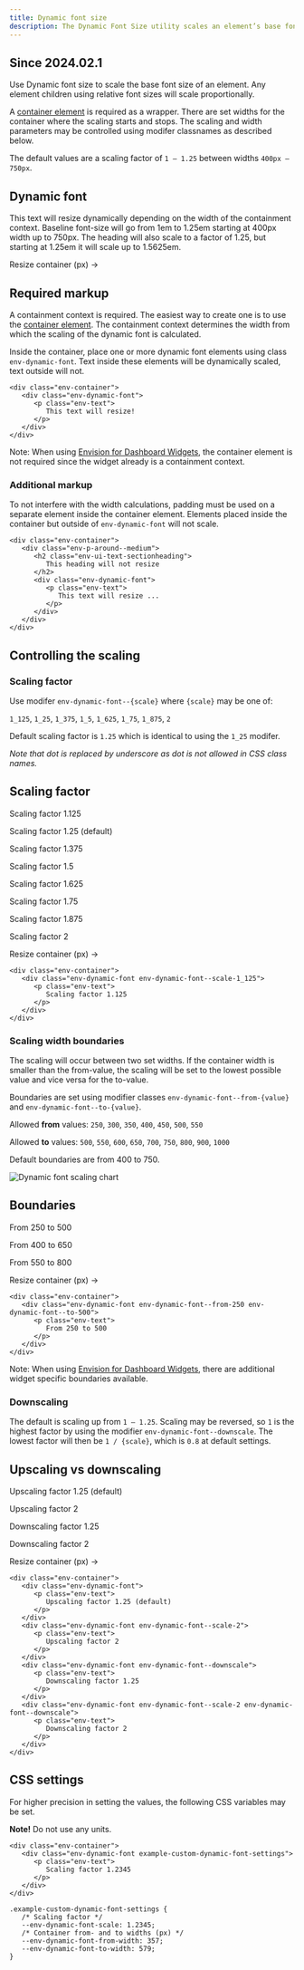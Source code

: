 ```yaml
---
title: Dynamic font size
description: The Dynamic Font Size utility scales an element’s base font size based on container width.
---
```


<h2 class="doc-heading-2 doc-heading-2--main"><span class="env-badge env-badge--info">Since 2024.02.1</span></h2>

Use Dynamic font size to scale the base font size of an element. Any element children using
relative font sizes will scale proportionally.

A [container element](/utils/container/) is required as a wrapper.
There are set widths for the container where the scaling starts and stops.
The scaling and width parameters may be controlled using modifer classnames as
described below.

The default values are a scaling factor of `1 – 1.25` between widths `400px – 750px`.

<div class="example-dynamic-font-wrapper">
   <div class="example-dynamic-font env-m-bottom--large">
      <div class="example-dynamic-font__resizeable">
         <div class="env-container example-dynamic-container">
            <div class="env-p-around--medium">
               <div class="env-dynamic-font">
                  <h2 class="env-ui-text-sectionheading">
                     Dynamic font
                     <span class="example-dynamic-font__elfontsize"></span>
                  </h2>
                  <p class="env-text env-m-top--small">
                     This text will resize dynamically depending on the width of the containment context.
                     Baseline font-size will go from 1em to 1.25em starting at 400px width up to 750px.
                     The heading will also scale to a factor of 1.25, but starting at 1.25em it will scale up to 1.5625em.
                     <span class="example-dynamic-font__elfontsize"></span>
                  </p>
               </div>
            </div>
            <span class="example-dynamic-font__dffontsize"></span>
         </div>
         <p class="example-dynamic-font__resizeable__help">
            Resize container (<span class="example-dynamic-font__width"></span>px)
            <span class="example-dynamic-font__resizeable__help__arrow">&rarr;</span>
         </p>
      </div>
   </div>
</div>

## Required markup

A containment context is required. The easiest way to create one is to use the [container element](/utils/container/).
The containment context determines the width from which the scaling of the dynamic font is calculated.

Inside the container, place one or more dynamic font elements using class `env-dynamic-font`.
Text inside these elements will be dynamically scaled, text outside will not.

```html-no-example
<div class="env-container">
   <div class="env-dynamic-font">
      <p class="env-text">
         This text will resize!
      </p>
   </div>
</div>
```

Note: When using [Envision for Dashboard Widgets](/dashboard/#dynamic-font-size),
the container element is not required since the widget already is a containment context.

### Additional markup

To not interfere with the width calculations, padding must be used on a
separate element inside the container element. Elements placed inside the container but outside of
`env-dynamic-font` will not scale.

```html-no-example
<div class="env-container">
   <div class="env-p-around--medium">
      <h2 class="env-ui-text-sectionheading">
         This heading will not resize
      </h2>
      <div class="env-dynamic-font">
         <p class="env-text">
            This text will resize ...
         </p>
      </div>
   </div>
</div>
```

## Controlling the scaling

### Scaling factor

Use modifer `env-dynamic-font--{scale}` where `{scale}` may be one of:

`1_125`, `1_25`, `1_375`, `1_5`, `1_625`, `1_75`, `1_875`, `2`

Default scaling factor is `1.25` which is identical to using the `1_25` modifer.

_Note that dot is replaced by underscore as dot is not allowed in CSS class names._

<div class="example-dynamic-font-wrapper">
   <div class="example-dynamic-font env-m-bottom--large">
      <div class="example-dynamic-font__resizeable">
         <div class="env-container example-dynamic-container">
            <div class="env-p-around--medium">
               <h2 class="env-ui-text-sectionheading">
                  Scaling factor
               </h2>
               <div class="env-dynamic-font env-dynamic-font--scale-1_125 env-m-top--small">
                  <p class="env-text">
                     Scaling factor 1.125
                     <span class="example-dynamic-font__elfontsize"></span>
                  </p>
               </div>
               <div class="env-dynamic-font">
                  <p class="env-text">
                     Scaling factor 1.25 (default)
                     <span class="example-dynamic-font__elfontsize"></span>
                  </p>
               </div>
               <div class="env-dynamic-font env-dynamic-font--scale-1_375">
                  <p class="env-text">
                     Scaling factor 1.375
                     <span class="example-dynamic-font__elfontsize"></span>
                  </p>
               </div>
<div class="env-dynamic-font env-dynamic-font--scale-1_5">
                  <p class="env-text">
                     Scaling factor 1.5
                     <span class="example-dynamic-font__elfontsize"></span>
                  </p>
               </div>
<div class="env-dynamic-font env-dynamic-font--scale-1_625">
                  <p class="env-text">
                     Scaling factor 1.625
                     <span class="example-dynamic-font__elfontsize"></span>
                  </p>
               </div>
<div class="env-dynamic-font env-dynamic-font--scale-1_75">
                  <p class="env-text">
                     Scaling factor 1.75
                     <span class="example-dynamic-font__elfontsize"></span>
                  </p>
               </div>
<div class="env-dynamic-font env-dynamic-font--scale-1_875">
                  <p class="env-text">
                     Scaling factor 1.875
                     <span class="example-dynamic-font__elfontsize"></span>
                  </p>
               </div>
            
<div class="env-dynamic-font env-dynamic-font--scale-2">
                  <p class="env-text">
                     Scaling factor 2
                     <span class="example-dynamic-font__elfontsize"></span>
                  </p>
               </div>
         </div>
</div>
         <p class="example-dynamic-font__resizeable__help">
            Resize container (<span class="example-dynamic-font__width"></span>px)
            <span class="example-dynamic-font__resizeable__help__arrow">&rarr;</span>
         </p>
      </div>
   </div>
</div>

```html-no-example
<div class="env-container">
   <div class="env-dynamic-font env-dynamic-font--scale-1_125">
      <p class="env-text">
         Scaling factor 1.125
      </p>
   </div>
</div>
```

### Scaling width boundaries <span id="dynamic-font-width-boundaries" class="offset-anchor"></span>

The scaling will occur between two set widths. If the container width is smaller than the from-value,
the scaling will be set to the lowest possible value and vice versa for the to-value.

Boundaries are set using modifier classes `env-dynamic-font--from-{value}` and `env-dynamic-font--to-{value}`.

Allowed **from** values: `250`, `300`, `350`, `400`, `450`, `500`, `550`

Allowed **to** values: `500`, `550`, `600`, `650`, `700`, `750`, `800`, `900`, `1000`

Default boundaries are from 400 to 750.

<img class="example-dynamic-font-chart"
alt="Dynamic font scaling chart"
src="/placeholders/examples/dyn-font.svg" />

<div class="example-dynamic-font-wrapper">
   <div class="example-dynamic-font env-m-bottom--large">
      <div class="example-dynamic-font__resizeable">
         <div class="env-container example-dynamic-container">
            <div class="env-p-around--medium">
               <h2 class="env-ui-text-sectionheading">
                  Boundaries
               </h2>
               <div class="env-dynamic-font env-dynamic-font--from-250 env-dynamic-font--to-500 env-m-vertical--small">
                  <p class="env-text">
                     From 250 to 500
                     <span class="example-dynamic-font__elfontsize"></span>
                  </p>
               </div>
               <div class="env-dynamic-font env-dynamic-font--from-400 env-dynamic-font--to-650 env-m-vertical--small">
                  <p class="env-text">
                     From 400 to 650
                     <span class="example-dynamic-font__elfontsize"></span>
                  </p>
               </div>
               <div class="env-dynamic-font env-dynamic-font--from-550 env-dynamic-font--to-800 env-m-vertical--small">
                  <p class="env-text">
                     From 550 to 800
                     <span class="example-dynamic-font__elfontsize"></span>
                  </p>
               </div>
            </div>
         </div>
         <p class="example-dynamic-font__resizeable__help">
            Resize container (<span class="example-dynamic-font__width"></span>px)
            <span class="example-dynamic-font__resizeable__help__arrow">&rarr;</span>
         </p>
      </div>
   </div>
</div>

```html-no-example
<div class="env-container">
   <div class="env-dynamic-font env-dynamic-font--from-250 env-dynamic-font--to-500">
      <p class="env-text">
         From 250 to 500
      </p>
   </div>
</div>
```

Note: When using [Envision for Dashboard Widgets](/dashboard/#dynamic-font-size),
there are additional widget specific boundaries available.

### Downscaling

The default is scaling up from `1 – 1.25`. Scaling may be reversed, so `1` is the highest factor by using
the modifier `env-dynamic-font--downscale`. The lowest factor will then be `1 / {scale}`, which is `0.8`
at default settings.

<div class="example-dynamic-font-wrapper">
   <div class="example-dynamic-font env-m-bottom--large">
      <div class="example-dynamic-font__resizeable">
         <div class="env-container example-dynamic-container">
            <div class="env-p-around--medium">
               <h2 class="env-ui-text-sectionheading">
                  Upscaling vs downscaling
               </h2>
               <div class="env-dynamic-font env-m-vertical--small">
                  <p class="env-text">
                     Upscaling factor 1.25 (default)
                     <span class="example-dynamic-font__elfontsize"></span>
                  </p>
               </div>
<div class="env-dynamic-font env-dynamic-font--scale-2 env-m-vertical--small">
<p class="env-text">
                     Upscaling factor 2
                     <span class="example-dynamic-font__elfontsize"></span>
                  </p></div>
               <div class="env-dynamic-font env-dynamic-font--downscale env-m-vertical--small">
                  <p class="env-text">
                     Downscaling factor 1.25
                     <span class="example-dynamic-font__elfontsize"></span>
                  </p>
               </div>
<div class="env-dynamic-font env-dynamic-font--scale-2 env-dynamic-font--downscale env-m-vertical--small">
<p class="env-text">
                     Downscaling factor 2
                     <span class="example-dynamic-font__elfontsize"></span>
                  </p></div>
            </div>
         </div>
         <p class="example-dynamic-font__resizeable__help">
            Resize container (<span class="example-dynamic-font__width"></span>px)
            <span class="example-dynamic-font__resizeable__help__arrow">&rarr;</span>
         </p>
      </div>
   </div>
</div>

```html-no-example
<div class="env-container">
   <div class="env-dynamic-font">
      <p class="env-text">
         Upscaling factor 1.25 (default)
      </p>
   </div>
   <div class="env-dynamic-font env-dynamic-font--scale-2">
      <p class="env-text">
         Upscaling factor 2
      </p>
   </div>
   <div class="env-dynamic-font env-dynamic-font--downscale">
      <p class="env-text">
         Downscaling factor 1.25
      </p>
   </div>
   <div class="env-dynamic-font env-dynamic-font--scale-2 env-dynamic-font--downscale">
      <p class="env-text">
         Downscaling factor 2
      </p>
   </div>
</div>
```

## CSS settings

For higher precision in setting the values, the following CSS variables may be set.

**Note!** Do not use any units.

```html-no-example
<div class="env-container">
   <div class="env-dynamic-font example-custom-dynamic-font-settings">
      <p class="env-text">
         Scaling factor 1.2345
      </p>
   </div>
</div>
```

```css-no-expand
.example-custom-dynamic-font-settings {
   /* Scaling factor */
   --env-dynamic-font-scale: 1.2345;
   /* Container from- and to widths (px) */
   --env-dynamic-font-from-width: 357;
   --env-dynamic-font-to-width: 579;
}
```
